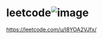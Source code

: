 # leetcode![image](https://github.com/user-attachments/assets/5f8b8ea5-4de6-4261-a104-67c05468cd50)

https://leetcode.com/u/I8YOA2VJfx/
